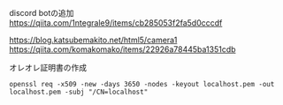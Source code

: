 
discord botの追加
https://qiita.com/1ntegrale9/items/cb285053f2fa5d0cccdf


https://blog.katsubemakito.net/html5/camera1
https://qiita.com/komakomako/items/22926a78445ba1351cdb

オレオレ証明書の作成
```
openssl req -x509 -new -days 3650 -nodes -keyout localhost.pem -out localhost.pem -subj "/CN=localhost"
```


